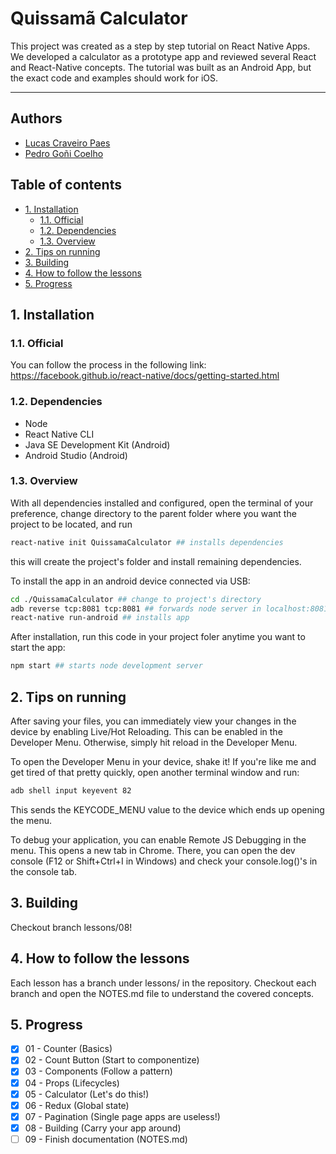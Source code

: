 # Quissamã Calculator

This project was created as a step by step tutorial on React Native Apps.
We developed a calculator as a prototype app and reviewed several React and React-Native concepts.
The tutorial was built as an Android App, but the exact code and examples should work for iOS.

---

## Authors

- [Lucas Craveiro Paes](https://github.com/lucascraveiropaes)
- [Pedro Goñi Coelho](https://github.com/pedrogonic)

## Table of contents

- [1. Installation](#1-installation)
    - [1.1. Official](#11-official)
    - [1.2. Dependencies](#12-dependencies)
    - [1.3. Overview](#13-overview)
- [2. Tips on running](#2-tips-on-running)
- [3. Building](#3-building)
- [4. How to follow the lessons](#4-how-to-follow-the-lessons)
- [5. Progress](#5-progress)

## 1. Installation

### 1.1. Official

You can follow the process in the following link:
<https://facebook.github.io/react-native/docs/getting-started.html>

### 1.2. Dependencies

* Node
* React Native CLI
* Java SE Development Kit (Android)
* Android Studio (Android)

### 1.3. Overview

With all dependencies installed and configured, open the terminal of your preference, change directory to the parent folder where you want the project to be located, and run

~~~~bash
react-native init QuissamaCalculator ## installs dependencies
~~~~

this will create the project's folder and install remaining dependencies.

To install the app in an android device connected via USB:

~~~~bash
cd ./QuissamaCalculator ## change to project's directory
adb reverse tcp:8081 tcp:8081 ## forwards node server in localhost:8081 to device's 8081 port
react-native run-android ## installs app
~~~~

After installation, run this code in your project foler anytime you want to start the app:

~~~~bash
npm start ## starts node development server
~~~~

## 2. Tips on running

After saving your files, you can immediately view your changes in the device by enabling Live/Hot Reloading. This can be enabled in the Developer Menu.
Otherwise, simply hit reload in the Developer Menu.

To open the Developer Menu in your device, shake it!
If you're like me and get tired of that pretty quickly, open another terminal window and run:

~~~~bash
adb shell input keyevent 82
~~~~

This sends the KEYCODE_MENU value to the device which ends up opening the menu.

To debug your application, you can enable Remote JS Debugging in the menu. This opens a new tab in Chrome. There, you can open the dev console (F12 or Shift+Ctrl+I in Windows) and check your console.log()'s in the console tab.

## 3. Building

Checkout branch lessons/08!

## 4. How to follow the lessons

Each lesson has a branch under lessons/ in the repository. Checkout each branch and open the NOTES.md file to understand the covered concepts.

## 5. Progress

- [x] 01 - Counter (Basics)
- [x] 02 - Count Button (Start to componentize)
- [x] 03 - Components (Follow a pattern)
- [x] 04 - Props (Lifecycles)
- [x] 05 - Calculator (Let's do this!)
- [x] 06 - Redux (Global state)
- [x] 07 - Pagination (Single page apps are useless!)
- [x] 08 - Building (Carry your app around)
- [ ] 09 - Finish documentation (NOTES.md)

